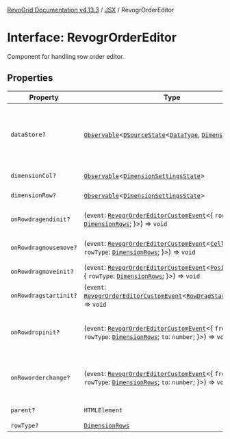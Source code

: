 [RevoGrid Documentation v4.13.3](README.md) / [JSX](Namespace.JSX.md) / RevogrOrderEditor

# Interface: RevogrOrderEditor

Component for handling row order editor.

## Properties

| Property | Type | Description | Defined in |
| ------ | ------ | ------ | ------ |
| `dataStore?` | [`Observable`](TypeAlias.Observable.md)\<[`DSourceState`](TypeAlias.DSourceState.md)\<[`DataType`](TypeAlias.DataType.md), [`DimensionRows`](TypeAlias.DimensionRows.md)\>\> | Static stores, not expected to change during component lifetime | [src/components.d.ts:1975](https://github.com/revolist/revogrid/blob/827fce61250cb005ab132b3ed11b8ae836712e7b/src/components.d.ts#L1975) |
| `dimensionCol?` | [`Observable`](TypeAlias.Observable.md)\<[`DimensionSettingsState`](Interface.DimensionSettingsState.md)\> | Dimension settings X | [src/components.d.ts:1979](https://github.com/revolist/revogrid/blob/827fce61250cb005ab132b3ed11b8ae836712e7b/src/components.d.ts#L1979) |
| `dimensionRow?` | [`Observable`](TypeAlias.Observable.md)\<[`DimensionSettingsState`](Interface.DimensionSettingsState.md)\> | Dimension settings Y | [src/components.d.ts:1983](https://github.com/revolist/revogrid/blob/827fce61250cb005ab132b3ed11b8ae836712e7b/src/components.d.ts#L1983) |
| `onRowdragendinit?` | (`event`: [`RevogrOrderEditorCustomEvent`](Interface.RevogrOrderEditorCustomEvent.md)\<\{ `rowType`: [`DimensionRows`](TypeAlias.DimensionRows.md); \}\>) => `void` | Row drag ended started | [src/components.d.ts:1987](https://github.com/revolist/revogrid/blob/827fce61250cb005ab132b3ed11b8ae836712e7b/src/components.d.ts#L1987) |
| `onRowdragmousemove?` | (`event`: [`RevogrOrderEditorCustomEvent`](Interface.RevogrOrderEditorCustomEvent.md)\<[`Cell`](Interface.Cell.md) & \{ `rowType`: [`DimensionRows`](TypeAlias.DimensionRows.md); \}\>) => `void` | Row mouse move started | [src/components.d.ts:1991](https://github.com/revolist/revogrid/blob/827fce61250cb005ab132b3ed11b8ae836712e7b/src/components.d.ts#L1991) |
| `onRowdragmoveinit?` | (`event`: [`RevogrOrderEditorCustomEvent`](Interface.RevogrOrderEditorCustomEvent.md)\<[`PositionItem`](Interface.PositionItem.md) & \{ `rowType`: [`DimensionRows`](TypeAlias.DimensionRows.md); \}\>) => `void` | Row move started | [src/components.d.ts:1995](https://github.com/revolist/revogrid/blob/827fce61250cb005ab132b3ed11b8ae836712e7b/src/components.d.ts#L1995) |
| `onRowdragstartinit?` | (`event`: [`RevogrOrderEditorCustomEvent`](Interface.RevogrOrderEditorCustomEvent.md)\<[`RowDragStartDetails`](TypeAlias.RowDragStartDetails.md)\>) => `void` | Row drag started | [src/components.d.ts:1999](https://github.com/revolist/revogrid/blob/827fce61250cb005ab132b3ed11b8ae836712e7b/src/components.d.ts#L1999) |
| `onRowdropinit?` | (`event`: [`RevogrOrderEditorCustomEvent`](Interface.RevogrOrderEditorCustomEvent.md)\<\{ `from`: `number`; `rowType`: [`DimensionRows`](TypeAlias.DimensionRows.md); `to`: `number`; \}\>) => `void` | Row dragged, new range ready to be applied | [src/components.d.ts:2003](https://github.com/revolist/revogrid/blob/827fce61250cb005ab132b3ed11b8ae836712e7b/src/components.d.ts#L2003) |
| `onRoworderchange?` | (`event`: [`RevogrOrderEditorCustomEvent`](Interface.RevogrOrderEditorCustomEvent.md)\<\{ `from`: `number`; `rowType`: [`DimensionRows`](TypeAlias.DimensionRows.md); `to`: `number`; \}\>) => `void` | Row drag ended finished. Time to apply data | [src/components.d.ts:2011](https://github.com/revolist/revogrid/blob/827fce61250cb005ab132b3ed11b8ae836712e7b/src/components.d.ts#L2011) |
| `parent?` | `HTMLElement` | Parent element | [src/components.d.ts:2019](https://github.com/revolist/revogrid/blob/827fce61250cb005ab132b3ed11b8ae836712e7b/src/components.d.ts#L2019) |
| `rowType?` | [`DimensionRows`](TypeAlias.DimensionRows.md) | - | [src/components.d.ts:2020](https://github.com/revolist/revogrid/blob/827fce61250cb005ab132b3ed11b8ae836712e7b/src/components.d.ts#L2020) |

